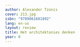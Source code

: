 ```yaml
---
author: Alexander Tzonis
cover: 213.jpg
isbn: "9789061681892"
lang: en-us
layout: review
title: Het architektonies denken
year: 0
---
```

